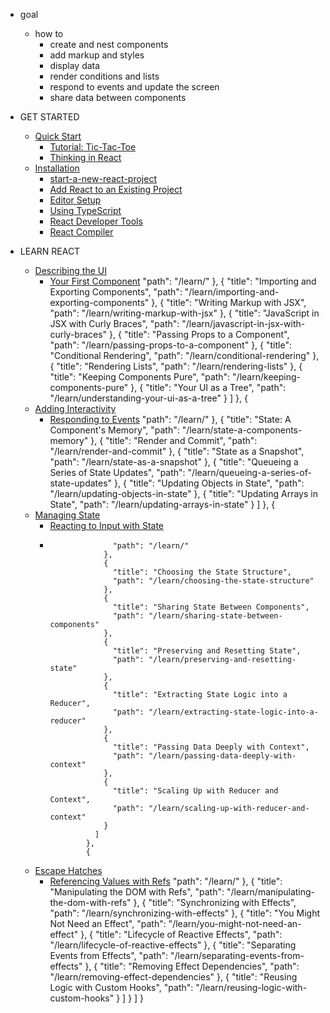 * goal
  * how to
    * create and nest components
    * add markup and styles
    * display data
    * render conditions and lists
    * respond to events and update the screen
    * share data between components

* GET STARTED
  * [Quick Start](quickStart.md)
    * [Tutorial: Tic-Tac-Toe](tutorial-tic-tac-toe.md)
    * [Thinking in React](thinking-in-react.md)
  * [Installation](installation.md)
    * [start-a-new-react-project](start-a-new-react-project.md)
    * [Add React to an Existing Project](add-react-to-an-existing-project.md)
    * [Editor Setup](editor-setup.md)
    * [Using TypeScript](typescript.md)
    * [React Developer Tools](react-developer-tools.md)
    * [React Compiler](react-compiler.md)
* LEARN REACT
  * [Describing the UI](describing-the-ui.md)
    * [Your First Component](your-first-component.md)
                "path": "/learn/"
              },
              {
                "title": "Importing and Exporting Components",
                "path": "/learn/importing-and-exporting-components"
              },
              {
                "title": "Writing Markup with JSX",
                "path": "/learn/writing-markup-with-jsx"
              },
              {
                "title": "JavaScript in JSX with Curly Braces",
                "path": "/learn/javascript-in-jsx-with-curly-braces"
              },
              {
                "title": "Passing Props to a Component",
                "path": "/learn/passing-props-to-a-component"
              },
              {
                "title": "Conditional Rendering",
                "path": "/learn/conditional-rendering"
              },
              {
                "title": "Rendering Lists",
                "path": "/learn/rendering-lists"
              },
              {
                "title": "Keeping Components Pure",
                "path": "/learn/keeping-components-pure"
              },
              {
                "title": "Your UI as a Tree",
                "path": "/learn/understanding-your-ui-as-a-tree"
              }
            ]
          },
          {
  * [Adding Interactivity](adding-interactivity.md)
    * [Responding to Events](responding-to-events.md)
                    "path": "/learn/"
                  },
                  {
                    "title": "State: A Component's Memory",
                    "path": "/learn/state-a-components-memory"
                  },
                  {
                    "title": "Render and Commit",
                    "path": "/learn/render-and-commit"
                  },
                  {
                    "title": "State as a Snapshot",
                    "path": "/learn/state-as-a-snapshot"
                  },
                  {
                    "title": "Queueing a Series of State Updates",
                    "path": "/learn/queueing-a-series-of-state-updates"
                  },
                  {
                    "title": "Updating Objects in State",
                    "path": "/learn/updating-objects-in-state"
                  },
                  {
                    "title": "Updating Arrays in State",
                    "path": "/learn/updating-arrays-in-state"
                  }
                ]
              },
              {
  * [Managing State](managing-state.md)
    * [Reacting to Input with State](reacting-to-input-with-state.md)
    * 
                        "path": "/learn/"
                      },
                      {
                        "title": "Choosing the State Structure",
                        "path": "/learn/choosing-the-state-structure"
                      },
                      {
                        "title": "Sharing State Between Components",
                        "path": "/learn/sharing-state-between-components"
                      },
                      {
                        "title": "Preserving and Resetting State",
                        "path": "/learn/preserving-and-resetting-state"
                      },
                      {
                        "title": "Extracting State Logic into a Reducer",
                        "path": "/learn/extracting-state-logic-into-a-reducer"
                      },
                      {
                        "title": "Passing Data Deeply with Context",
                        "path": "/learn/passing-data-deeply-with-context"
                      },
                      {
                        "title": "Scaling Up with Reducer and Context",
                        "path": "/learn/scaling-up-with-reducer-and-context"
                      }
                    ]
                  },
                  {
  * [Escape Hatches](escape-hatches.md)
    * [Referencing Values with Refs](referencing-values-with-refs.md)
                            "path": "/learn/"
                          },
                          {
                            "title": "Manipulating the DOM with Refs",
                            "path": "/learn/manipulating-the-dom-with-refs"
                          },
                          {
                            "title": "Synchronizing with Effects",
                            "path": "/learn/synchronizing-with-effects"
                          },
                          {
                            "title": "You Might Not Need an Effect",
                            "path": "/learn/you-might-not-need-an-effect"
                          },
                          {
                            "title": "Lifecycle of Reactive Effects",
                            "path": "/learn/lifecycle-of-reactive-effects"
                          },
                          {
                            "title": "Separating Events from Effects",
                            "path": "/learn/separating-events-from-effects"
                          },
                          {
                            "title": "Removing Effect Dependencies",
                            "path": "/learn/removing-effect-dependencies"
                          },
                          {
                            "title": "Reusing Logic with Custom Hooks",
                            "path": "/learn/reusing-logic-with-custom-hooks"
                          }
                        ]
                      }
                    ]
                  }
